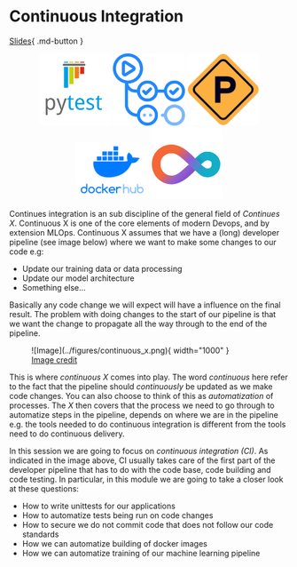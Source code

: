 # Continuous Integration

[Slides](../slides/Continues%20Integration.pdf){ .md-button }

<p align="center">
  <img src="../figures/icons/pytest.png" width="130">
  <img src="../figures/icons/actions.png" width="130">
  <img src="../figures/icons/precommit.png" width="130">
  <img src="../figures/icons/dockerhub.png" width="130">
  <img src="../figures/icons/cml.png" width="130">
</p>

Continues integration is an sub discipline of the general field of *Continues X*. Continuous X is one of the core
elements of modern Devops, and by extension MLOps. Continuous X assumes that we have a (long) developer pipeline
(see image below) where we want to make some changes to our code e.g:

* Update our training data or data processing
* Update our model architecture
* Something else...

Basically any code change we will expect will have a influence on the final result. The problem with
doing changes to the start of our pipeline is that we want the change to propagate all the way through
to the end of the pipeline.

<figure markdown>
![Image](../figures/continuous_x.png){ width="1000" }
<figcaption>
<a href="https://faun.pub/most-popular-ci-cd-pipelines-and-tools-ccfdce429867"> Image credit </a>
</figcaption>
</figure>

This is where *continuous X* comes into play. The word *continuous* here refer to the fact that the
pipeline should *continuously* be updated as we make code changes. You can also choose to think of this
as *automatization* of processes. The *X* then covers that the process we need to go through to
automatize steps in the pipeline, depends on where we are in the pipeline e.g. the tools needed to
do continuous integration is different from the tools need to do continuous delivery.

In this session we are going to focus on *continuous integration (CI)*. As indicated in the image above, CI usually
takes care of the first part of the developer pipeline that has to do with the code base, code building and code
testing. In particular, in this module we are going to take a closer look at these questions:

* How to write unittests for our applications
* How to automatize tests being run on code changes
* How to secure we do not commit code that does not follow our code standards
* How we can automatize building of docker images
* How we can automatize training of our machine learning pipeline
